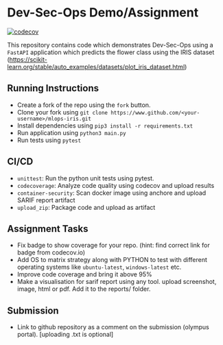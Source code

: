 # Dev-Sec-Ops Demo/Assignment

[![codecov](https://codecov.io/gh/manishteezy/devsecops-iris/branch/master/graph/badge.svg?token=EILEH8L7R5)](https://codecov.io/gh/manishteezy/devsecops-iris)

This repository contains code which demonstrates Dev-Sec-Ops using a `FastAPI` application which predicts the flower class using the IRIS dataset (https://scikit-learn.org/stable/auto_examples/datasets/plot_iris_dataset.html)

## Running Instructions

- Create a fork of the repo using the `fork` button.
- Clone your fork using `git clone https://www.github.com/<your-username>/mlops-iris.git`
- Install dependencies using `pip3 install -r requirements.txt`
- Run application using `python3 main.py`
- Run tests using `pytest`

## CI/CD

- `unittest`: Run the python unit tests using pytest.
- `codecoverage`: Analyze code quality using codecov and upload results
- `container-security`: Scan docker image using anchore and upload SARIF report artifact
- `upload_zip`: Package code and upload as artifact

## Assignment Tasks

- Fix badge to show coverage for your repo. (hint: find correct link for badge from codecov.io)
- Add OS to matrix strategy along with PYTHON to test with different operating systems like `ubuntu-latest`, `windows-latest` etc.
- Improve code coverage and bring it above 95%
- Make a visualisation for sarif report using any tool. upload screenshot, image, html or pdf. Add it to the reports/ folder.

## Submission

- Link to github repository as a comment on the submission (olympus portal). [uploading .txt is optional]
